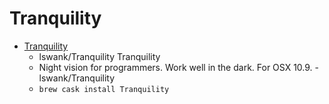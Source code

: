 # Tranquility
- [Tranquility](https://github.com/lswank/Tranquility)
  -  lswank/Tranquility Tranquility
  - Night vision for programmers. Work well in the dark. For OSX 10.9. - lswank/Tranquility
  - `brew cask install Tranquility`
